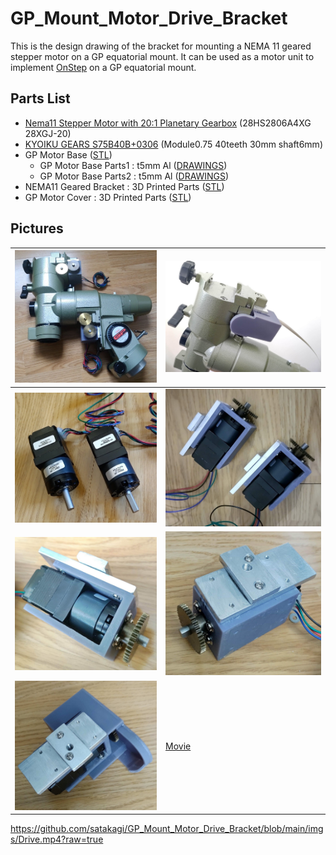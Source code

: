 # GP_Mount_Motor_Drive_Bracket
This is the design drawing of the bracket for mounting a NEMA 11 geared stepper motor on a GP equatorial mount.
It can be used as a motor unit to implement [OnStep](https://onstep.groups.io/g/main) on a GP equatorial mount.

## Parts List
* [Nema11 Stepper Motor with 20:1 Planetary Gearbox](https://www.ebay.com/sch/i.html?_nkw=planetary+gearbox+nema11+stepper) (28HS2806A4XG 28XGJ-20)
* [KYOIKU GEARS S75B40B+0306](https://sg.misumi-ec.com/vona2/detail/221000073027/?HissuCode=S75B40B%2B0306) (Module0.75 40teeth 30mm shaft6mm)
* GP Motor Base ([STL](GP%20Motor%20Base.stl))
  * GP Motor Base Parts1 : t5mm Al ([DRAWINGS](GP%20Motor%20Base1.png))
  * GP Motor Base Parts2 : t5mm Al ([DRAWINGS](GP%20Motor%20Base2.png))
* NEMA11 Geared Bracket : 3D Printed Parts ([STL](NEMA11%20Geared%20Bracket.stl))
* GP Motor Cover : 3D Printed Parts ([STL](GP%20Motor%20Cover%20v15.stl))

## Pictures

|  <img src="imgs/GP_Mount0.jpg" width="500">  |  <img src="imgs/GP_Mount1.jpg" width="500">  |
| ---- | ---- |
|  <img src="imgs/Motor0.jpg" width="500">  |  <img src="imgs/Motor1.jpg" width="500">  |
|  <img src="imgs/Motor2.jpg" width="500">  |  <img src="imgs/Motor3.jpg" width="500">  |
|  <img src="imgs/Motor4.jpg" width="500">  |  [Movie](imgs/Drive.mp4)  |

https://github.com/satakagi/GP_Mount_Motor_Drive_Bracket/blob/main/imgs/Drive.mp4?raw=true
